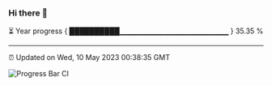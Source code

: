 ### Hi there 👋

⏳ Year progress { ██████████▁▁▁▁▁▁▁▁▁▁▁▁▁▁▁▁▁▁▁▁ } 35.35 %

---

⏰ Updated on Wed, 10 May 2023 00:38:35 GMT

![Progress Bar CI](https://github.com/Shyam-Makwana/GitHub-Actions-Demo/workflows/Progress%20Bar%20CI/badge.svg)
